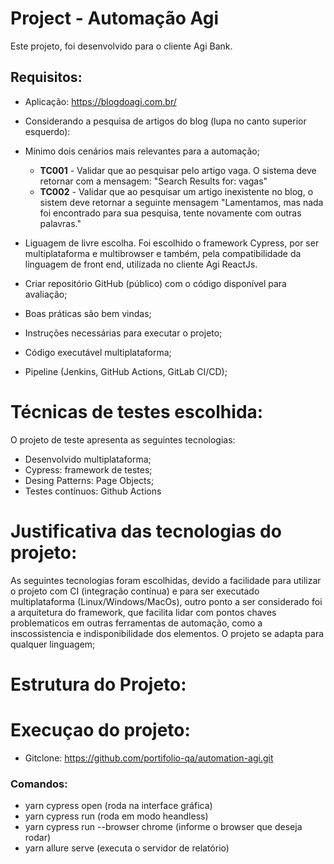 # Project - Automação Agi

Este projeto, foi desenvolvido para o cliente Agi Bank. 

## Requisitos:

- Aplicação: https://blogdoagi.com.br/
- Considerando a pesquisa de artigos do blog (lupa no canto superior esquerdo):
- Mínimo dois cenários mais relevantes para a automação;

  - **TC001** - Validar que ao pesquisar pelo artigo vaga. O sistema deve retornar com a mensagem: "Search Results for: vagas"
  - **TC002** - Validar que ao pesquisar um artigo inexistente no blog, o sistem deve retornar a seguinte mensagem "Lamentamos, mas nada foi encontrado para sua pesquisa, tente novamente com outras palavras."

- Liguagem de livre escolha. Foi escolhido o framework Cypress, por ser multiplataforma e multibrowser e também, pela compatibilidade da linguagem de front end, utilizada no cliente Agi ReactJs.
- Criar repositório GitHub (público) com o código disponível para avaliação;
- Boas práticas são bem vindas;
- Instruções necessárias para executar o projeto;
- Código executável multiplataforma;
- Pipeline (Jenkins, GitHub Actions, GitLab CI/CD);
  
# Técnicas de testes escolhida:

O projeto de teste apresenta as seguintes tecnologias:

- Desenvolvido multiplataforma;
- Cypress: framework de testes;
- Desing Patterns: Page Objects;
- Testes contínuos: Github Actions

# Justificativa das tecnologias do projeto:

 As seguintes tecnologias foram escolhidas, devido a facilidade para utilizar o projeto com CI (integração contínua) e para ser executado multiplataforma (Linux/Windows/MacOs), outro ponto a ser considerado foi a arquitetura do framework, que facilita lidar com pontos chaves problematicos em outras ferramentas de automação, como a inscossistencia e indisponibilidade dos elementos.
 O projeto se adapta para qualquer linguagem;

# Estrutura do Projeto:


# Execuçao do projeto:

* Gitclone: https://github.com/portifolio-qa/automation-agi.git

### Comandos:

* yarn cypress open (roda na interface gráfica)
* yarn cypress run (roda em modo heandless)
* yarn cypress run --browser chrome (informe o browser que deseja rodar)
* yarn allure serve (executa o servidor de relatório)



